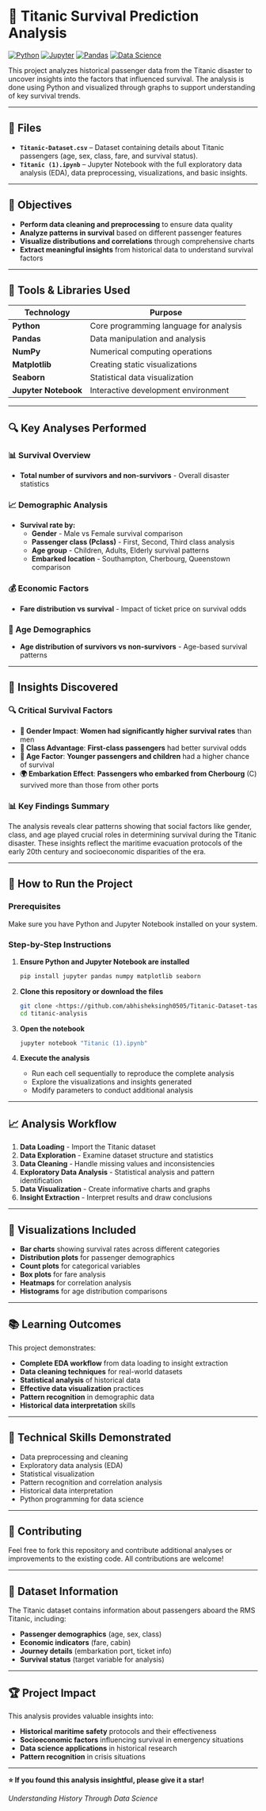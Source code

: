 # 🚢 Titanic Survival Prediction Analysis

[![Python](https://img.shields.io/badge/Python-3.8+-blue.svg)](https://www.python.org/downloads/)
[![Jupyter](https://img.shields.io/badge/Jupyter-Notebook-orange.svg)](https://jupyter.org/)
[![Pandas](https://img.shields.io/badge/Pandas-Data%20Analysis-green.svg)](https://pandas.pydata.org/)
[![Data Science](https://img.shields.io/badge/Data%20Science-EDA-red.svg)](https://github.com/)

This project analyzes historical passenger data from the Titanic disaster to uncover insights into the factors that influenced survival. The analysis is done using Python and visualized through graphs to support understanding of key survival trends.

---

## 📁 Files

- **`Titanic-Dataset.csv`** – Dataset containing details about Titanic passengers (age, sex, class, fare, and survival status).
- **`Titanic (1).ipynb`** – Jupyter Notebook with the full exploratory data analysis (EDA), data preprocessing, visualizations, and basic insights.

---

## 🎯 Objectives

- **Perform data cleaning and preprocessing** to ensure data quality
- **Analyze patterns in survival** based on different passenger features
- **Visualize distributions and correlations** through comprehensive charts
- **Extract meaningful insights** from historical data to understand survival factors

---

## 🧰 Tools & Libraries Used

| Technology | Purpose |
|------------|---------|
| **Python** | Core programming language for analysis |
| **Pandas** | Data manipulation and analysis |
| **NumPy** | Numerical computing operations |
| **Matplotlib** | Creating static visualizations |
| **Seaborn** | Statistical data visualization |
| **Jupyter Notebook** | Interactive development environment |

---

## 🔍 Key Analyses Performed

### 📊 Survival Overview
- **Total number of survivors and non-survivors** - Overall disaster statistics

### 📈 Demographic Analysis
- **Survival rate by:**
  - **Gender** - Male vs Female survival comparison
  - **Passenger class (Pclass)** - First, Second, Third class analysis
  - **Age group** - Children, Adults, Elderly survival patterns
  - **Embarked location** - Southampton, Cherbourg, Queenstown comparison

### 💰 Economic Factors
- **Fare distribution vs survival** - Impact of ticket price on survival odds

### 👥 Age Demographics
- **Age distribution of survivors vs non-survivors** - Age-based survival patterns

---

## 📌 Insights Discovered

### 🔍 Critical Survival Factors

- **👩 Gender Impact**: **Women had significantly higher survival rates** than men
- **🎩 Class Advantage**: **First-class passengers** had better survival odds
- **👶 Age Factor**: **Younger passengers and children** had a higher chance of survival  
- **🌍 Embarkation Effect**: **Passengers who embarked from Cherbourg** (C) survived more than those from other ports

### 📊 Key Findings Summary

The analysis reveals clear patterns showing that social factors like gender, class, and age played crucial roles in determining survival during the Titanic disaster. These insights reflect the maritime evacuation protocols of the early 20th century and socioeconomic disparities of the era.

---

## 🚀 How to Run the Project

### Prerequisites
Make sure you have Python and Jupyter Notebook installed on your system.

### Step-by-Step Instructions

1. **Ensure Python and Jupyter Notebook are installed**
   ```bash
   pip install jupyter pandas numpy matplotlib seaborn
   ```

2. **Clone this repository or download the files**
   ```bash
   git clone <https://github.com/abhisheksingh0505/Titanic-Dataset-task1/>
   cd titanic-analysis
   ```

3. **Open the notebook**
   ```bash
   jupyter notebook "Titanic (1).ipynb"
   ```

4. **Execute the analysis**
   - Run each cell sequentially to reproduce the complete analysis
   - Explore the visualizations and insights generated
   - Modify parameters to conduct additional analysis

---

## 📈 Analysis Workflow

1. **Data Loading** - Import the Titanic dataset
2. **Data Exploration** - Examine dataset structure and statistics  
3. **Data Cleaning** - Handle missing values and inconsistencies
4. **Exploratory Data Analysis** - Statistical analysis and pattern identification
5. **Data Visualization** - Create informative charts and graphs
6. **Insight Extraction** - Interpret results and draw conclusions

---

## 🎨 Visualizations Included

- **Bar charts** showing survival rates across different categories
- **Distribution plots** for passenger demographics
- **Count plots** for categorical variables
- **Box plots** for fare analysis
- **Heatmaps** for correlation analysis
- **Histograms** for age distribution comparisons

---

## 📚 Learning Outcomes

This project demonstrates:
- **Complete EDA workflow** from data loading to insight extraction
- **Data cleaning techniques** for real-world datasets
- **Statistical analysis** of historical data
- **Effective data visualization** practices
- **Pattern recognition** in demographic data
- **Historical data interpretation** skills

---

## 🔬 Technical Skills Demonstrated

- Data preprocessing and cleaning
- Exploratory data analysis (EDA)
- Statistical visualization
- Pattern recognition and correlation analysis
- Historical data interpretation
- Python programming for data science

---

## 🤝 Contributing

Feel free to fork this repository and contribute additional analyses or improvements to the existing code. All contributions are welcome!

---

## 📄 Dataset Information

The Titanic dataset contains information about passengers aboard the RMS Titanic, including:
- **Passenger demographics** (age, sex, class)
- **Economic indicators** (fare, cabin)
- **Journey details** (embarkation port, ticket info)
- **Survival status** (target variable for analysis)

---

## 🏆 Project Impact

This analysis provides valuable insights into:
- **Historical maritime safety** protocols and their effectiveness
- **Socioeconomic factors** influencing survival in emergency situations
- **Data science applications** in historical research
- **Pattern recognition** in crisis situations

---

**⭐ If you found this analysis insightful, please give it a star!**

*Understanding History Through Data Science*

</div>
